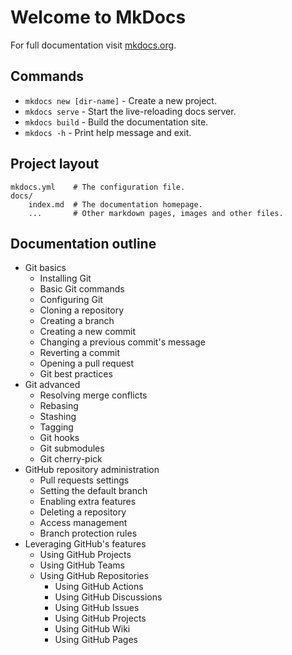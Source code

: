 # Welcome to MkDocs

For full documentation visit [mkdocs.org](https://www.mkdocs.org).

## Commands

* `mkdocs new [dir-name]` - Create a new project.
* `mkdocs serve` - Start the live-reloading docs server.
* `mkdocs build` - Build the documentation site.
* `mkdocs -h` - Print help message and exit.

## Project layout

    mkdocs.yml    # The configuration file.
    docs/
        index.md  # The documentation homepage.
        ...       # Other markdown pages, images and other files.

## Documentation outline

- Git basics
    - Installing Git
    - Basic Git commands
    - Configuring Git
    - Cloning a repository
    - Creating a branch
    - Creating a new commit
    - Changing a previous commit's message
    - Reverting a commit
    - Opening a pull request
    - Git best practices
- Git advanced
    - Resolving merge conflicts
    - Rebasing
    - Stashing
    - Tagging
    - Git hooks
    - Git submodules
    - Git cherry-pick
- GitHub repository administration
    - Pull requests settings
    - Setting the default branch
    - Enabling extra features
    - Deleting a repository
    - Access management
    - Branch protection rules
- Leveraging GitHub's features
    - Using GitHub Projects
    - Using GitHub Teams
    - Using GitHub Repositories
        - Using GitHub Actions
        - Using GitHub Discussions
        - Using GitHub Issues
        - Using GitHub Projects
        - Using GitHub Wiki
        - Using GitHub Pages